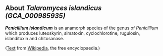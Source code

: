 About *Talaromyces islandicus (GCA\_000985935)* 
-----------------------------------------------



***Penicillium islandicum*** is an anamorph species of the genus of
*Penicillium* which produces luteoskyrin, simatoxin, cyclochlorotine,
rugulosin, islanditoxin and chitosanase.

([Text](http://en.wikipedia.org/wiki/Penicillium_islandicum) from
[Wikipedia](http://en.wikipedia.org/), the free encyclopaedia.)
